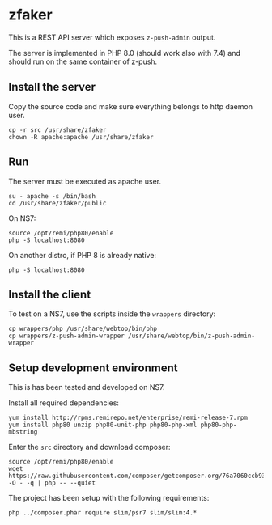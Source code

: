 # zfaker

This is a REST API server which exposes `z-push-admin` output.

The server is implemented in PHP 8.0 (should work also with 7.4) and should run on the same container of z-push.

## Install the server

Copy the source code and make sure everything belongs to http daemon user.
```
cp -r src /usr/share/zfaker
chown -R apache:apache /usr/share/zfaker
```

## Run

The server must be executed as apache user.
```
su - apache -s /bin/bash
cd /usr/share/zfaker/public
```

On NS7:
```
source /opt/remi/php80/enable
php -S localhost:8080
```

On another distro, if PHP 8 is already native:
```
php -S localhost:8080
```

## Install the client

To test on a NS7, use the scripts inside the `wrappers` directory:
```
cp wrappers/php /usr/share/webtop/bin/php
cp wrappers/z-push-admin-wrapper /usr/share/webtop/bin/z-push-admin-wrapper
```


## Setup development environment

This is has been tested and developed on NS7.

Install all required dependencies:
```
yum install http://rpms.remirepo.net/enterprise/remi-release-7.rpm
yum install php80 unzip php80-unit-php php80-php-xml php80-php-mbstring
```

Enter the `src` directory and download composer:
```
source /opt/remi/php80/enable
wget https://raw.githubusercontent.com/composer/getcomposer.org/76a7060ccb93902cd7576b67264ad91c8a2700e2/web/installer -O - -q | php -- --quiet
```

The project has been setup with the following requirements:
```
php ../composer.phar require slim/psr7 slim/slim:4.*
```
